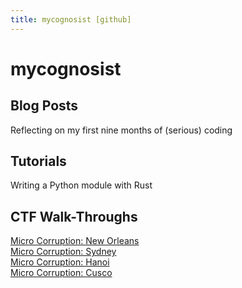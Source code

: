 ```yaml
---
title: mycognosist [github]
---
```


# mycognosist
## Blog Posts
Reflecting on my first nine months of (serious) coding

## Tutorials
Writing a Python module with Rust

## CTF Walk-Throughs
[Micro Corruption: New Orleans](https://mycognosist.github.io/ctf-walkthroughs/micro-corruption-1.html)  
[Micro Corruption: Sydney](https://mycognosist.github.io/ctf-walkthroughs/micro-corruption-2.html)  
[Micro Corruption: Hanoi](https://mycognosist.github.io/ctf-walkthroughs/micro-corruption-3.html)  
[Micro Corruption: Cusco](https://mycognosist.github.io/ctf-walkthroughs/micro-corruption-4.html)  

